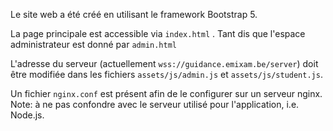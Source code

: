 Le site web a été créé en utilisant le framework Bootstrap 5. 

La page principale est accessible via `index.html` . Tant dis que l'espace administrateur est donné par `admin.html`

L'adresse du serveur (actuellement `wss://guidance.emixam.be/server`) doit être modifiée dans les fichiers `assets/js/admin.js` et `assets/js/student.js`.

Un fichier `nginx.conf` est présent afin de le configurer sur un serveur nginx. Note: à ne pas confondre avec le serveur utilisé pour l'application, i.e. Node.js. 
